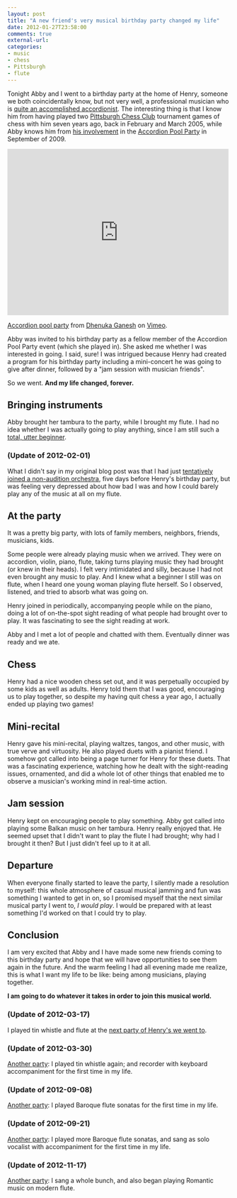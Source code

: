 ```yaml
---
layout: post
title: "A new friend's very musical birthday party changed my life"
date: 2012-01-27T23:58:00
comments: true
external-url: 
categories: 
- music
- chess
- Pittsburgh
- flute
---
```

Tonight Abby and I went to a birthday party at the home of Henry, someone we both coincidentally know, but not very well, a professional musician who is [quite an accomplished accordionist](http://henrydoktorski.com/). The interesting thing is that I know him from having played two [Pittsburgh Chess Club](http://pittsburghcc.org/) tournament games of chess with him seven years ago, back in February and March 2005, while Abby knows him from [his involvement](http://www.henrydoktorski.com/misc/Accordion_Pool_Party.html) in the [Accordion Pool Party](http://www.post-gazette.com/stories/local/neighborhoods-city/accordion-pool-partys-another-use-for-empty-lawrenceville-pool-357459/) in September of 2009.

<iframe src="http://player.vimeo.com/video/16409797?badge=0" width="500" height="375" frameborder="0" webkitAllowFullScreen mozallowfullscreen allowFullScreen></iframe> <p><a href="http://vimeo.com/16409797">Accordion pool party</a> from <a href="http://vimeo.com/dhenuka">Dhenuka Ganesh</a> on <a href="http://vimeo.com">Vimeo</a>.</p>

Abby was invited to his birthday party as a fellow member of the Accordion Pool Party event (which she played in). She asked me whether I was interested in going. I said, sure! I was intrigued because Henry had created a program for his birthday party including a mini-concert he was going to give after dinner, followed by a "jam session with musician friends".

So we went. **And my life changed, forever.**

<!--more-->

## Bringing instruments

Abby brought her tambura to the party, while I brought my flute. I had no idea whether I was actually going to play anything, since I am still such a [total, utter beginner](/blog/2012/01/08/finding-and-using-my-childhood-flute-books/).

### (Update of 2012-02-01)

What I didn't say in my original blog post was that I had just [tentatively joined a non-audition orchestra](/blog/2012/02/01/joining-an-orchestra-learning-in-the-face-of-terror/), five days before Henry's birthday party, but was feeling very depressed about how bad I was and how I could barely play any of the music at all on my flute.

## At the party

It was a pretty big party, with lots of family members, neighbors, friends, musicians, kids.

Some people were already playing music when we arrived. They were on accordion, violin, piano, flute, taking turns playing music they had brought (or knew in their heads). I felt very intimidated and silly, because I had not even brought any music to play. And I knew what a beginner I still was on flute, when I heard one young woman playing flute herself. So I observed, listened, and tried to absorb what was going on.

Henry joined in periodically, accompanying people while on the piano, doing a lot of on-the-spot sight reading of what people had brought over to play. It was fascinating to see the sight reading at work.

Abby and I met a lot of people and chatted with them. Eventually dinner was ready and we ate.

## Chess

Henry had a nice wooden chess set out, and it was perpetually occupied by some kids as well as adults. Henry told them that I was good, encouraging us to play together, so despite my having quit chess a year ago, I actually ended up playing two games!

## Mini-recital

Henry gave his mini-recital, playing waltzes, tangos, and other music, with true verve and virtuosity. He also played duets with a pianist friend. I somehow got called into being a page turner for Henry for these duets. That was a fascinating experience, watching how he dealt with the sight-reading issues, ornamented, and did a whole lot of other things that enabled me to observe a musician's working mind in real-time action.

## Jam session

Henry kept on encouraging people to play something. Abby got called into playing some Balkan music on her tambura. Henry really enjoyed that. He seemed upset that I didn't want to play the flute I had brought; why had I brought it then? But I just didn't feel up to it at all.

## Departure

When everyone finally started to leave the party, I silently made a resolution to myself: this whole atmosphere of casual musical jamming and fun was something I wanted to get in on, so I promised myself that the next similar musical party I went to, *I would play*. I would be prepared with at least something I'd worked on that I could try to play.

## Conclusion

I am very excited that Abby and I have made some new friends coming to this birthday party and hope that we will have opportunities to see them again in the future. And the warm feeling I had all evening made me realize, this is what I want my life to be like: being among musicians, playing together.

**I am going to do whatever it takes in order to join this musical world.**

### (Update of 2012-03-17)

I played tin whistle and flute at the [next party of Henry's we went to](/blog/2012/03/17/st-patricks-day-party-playing-tin-whistle-and-flute/).

### (Update of 2012-03-30)

[Another party](/blog/2012/03/30/a-delayed-st-patricks-day-party-playing-tin-whistle-and-alto-recorder/): I played tin whistle again; and recorder with keyboard accompaniment for the first time in my life.

### (Update of 2012-09-08)

[Another party](/blog/2012/09/08/finally-performing-some-sonatas-for-baroque-flute/): I played Baroque flute sonatas for the first time in my life.

### (Update of 2012-09-21)

[Another party](/blog/2012/09/21/my-first-time-singing-bossa-nova-also-a-temporary-farewell-to-baroque-flute/): I played more Baroque flute sonatas, and sang as solo vocalist with accompaniment for the first time in my life.

### (Update of 2012-11-17)

[Another party](/blog/2012/11/17/a-childhood-dream-come-true-i-am-now-finally-singing-for-real/): I sang a whole bunch, and also began playing Romantic music on modern flute.
